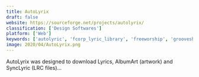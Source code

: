 ```yaml
---
title: AutoLyrix
draft: false 
website: https://sourceforge.net/projects/autolyrix/
classification: ['Design Softwares']
platform: ['Web']
keywords: ['autolyric', 'fcorp_lyric_library', 'freeworship', 'grooveshark', 'last.fm', 'lesslyrics', 'lyricalpro', 'lyrics_plugin', 'lyricsseeker', 'mediahuman_lyrics_finder', 'musicid', 'osd_lyrics', 'openlp', 'opensong', 'pandora', 'serendipity_by_spotify', 'songfreaks', 'videopsalm', 'lrcshow-x']
image: 2020/04/AutoLyrix.png
---
```

AutoLyrix was designed to download Lyrics, AlbumArt (artwork) and SyncLyric (LRC files)...